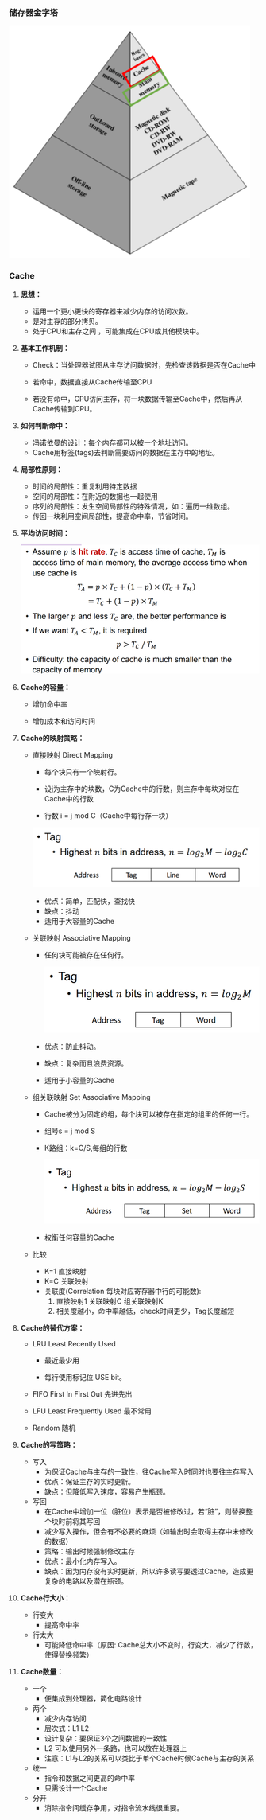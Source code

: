 ### 储存器金字塔

![image-20200104144944974](assets/image-20200104144944974.png)

### Cache

1. **思想：**

   + 运用一个更小更快的寄存器来减少内存的访问次数。
   + 是对主存的部分拷贝。
   + 处于CPU和主存之间 ，可能集成在CPU或其他模块中。

2. **基本工作机制：**

   + Check：当处理器试图从主存访问数据时，先检查该数据是否在Cache中

   + 若命中，数据直接从Cache传输至CPU

   + 若没有命中，CPU访问主存，将一块数据传输至Cache中，然后再从Cache传输到CPU。

3. **如何判断命中：**

   + 冯诺依曼的设计：每个内存都可以被一个地址访问。
   + Cache用标签(tags)去判断需要访问的数据在主存中的地址。

4. **局部性原则：**

   + 时间的局部性：重复利用特定数据
   + 空间的局部性：在附近的数据也一起使用
   + 序列的局部性：发生空间局部性的特殊情况，如：遍历一维数组。
   + 传回一块利用空间局部性，提高命中率，节省时间。

5. **平均访问时间：**

   ![img](assets/clip_image002.png)

6. **Cache的容量：**

   + 增加命中率

   + 增加成本和访问时间

7. **Cache的映射策略：**

   + 直接映射 Direct Mapping

     + 每个块只有一个映射行。

     + 设j为主存中的块数，C为Cache中的行数，则主存中每块对应在Cache中的行数
     + 行数 i = j mod C（Cache中每行存一块）

     ![img](assets/clip_image002-1578123357792.png)

     + 优点：简单，匹配快，查找快
     + 缺点：抖动
     + 适用于大容量的Cache

   + 关联映射 Associative Mapping

     + 任何块可能被存在任何行。

       ![img](assets/clip_image002-1578123469470.png)

     + 优点：防止抖动。

     + 缺点：复杂而且浪费资源。

     + 适用于小容量的Cache

   + 组关联映射 Set Associative Mapping

     + Cache被分为固定的组，每个块可以被存在指定的组里的任何一行。

     + 组号s = j mod S

     + K路组：k=C/S,每组的行数

       ![img](assets/clip_image002-1578123625691.png)

     + 权衡任何容量的Cache

   + 比较

     + K=1   直接映射 
     + K=C   关联映射
     + 关联度(Correlation 每块对应寄存器中行的可能数):
       1. 直接映射1  关联映射C   组关联映射K
       2. 相关度越小，命中率越低，check时间更少，Tag长度越短

8. **Cache的替代方案：**

   + LRU Least Recently Used 

     + 最近最少用

     + 每行使用标记位 USE bit。
     
   + FIFO First In First Out 先进先出

   + LFU Least Frequently Used 最不常用

   + Random 随机

9. **Cache的写策略：**

   + 写入 
     + 为保证Cache与主存的一致性，往Cache写入时同时也要往主存写入
     + 优点：保证主存的实时更新。
     + 缺点：但降低写入速度，容易产生瓶颈。
   + 写回
     + 在Cache中增加一位（脏位）表示是否被修改过，若“脏”，则替换整个块时前将其写回
     + 减少写入操作，但会有不必要的麻烦（如输出时会取得主存中未修改的数据）
     + 策略：输出时候强制修改主存
     + 优点：最小化内存写入。
     + 缺点：因为内存没有实时更新，所以许多读写要透过Cache，造成更复杂的电路以及潜在瓶颈。

10. **Cache行大小：**

    + 行变大
      + 提高命中率
    + 行太大
      + 可能降低命中率（原因: Cache总大小不变时，行变大，减少了行数，使得替换频繁）

11. **Cache数量：**

    + 一个
      + 便集成到处理器，简化电路设计
    + 两个
      + 减少内存访问
      + 层次式：L1 L2
      + 设计复杂：要保证3个之间数据的一致性
      + L2 可以使用另外一条路，也可以放在处理器上
      + 注意：L1与L2的关系可以类比于单个Cache时候Cache与主存的关系
    + 统一
      + 指令和数据之间更高的命中率
      + 只需设计一个Cache
    + 分开
      + 消除指令间缓存争用，对指令流水线很重要。